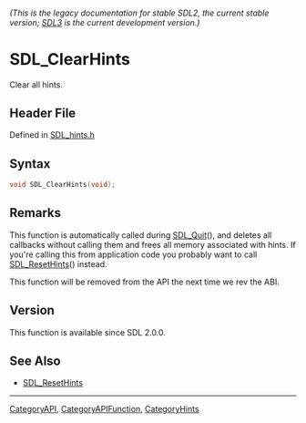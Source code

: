 ###### (This is the legacy documentation for stable SDL2, the current stable version; [SDL3](https://wiki.libsdl.org/SDL3/) is the current development version.)
# SDL_ClearHints

Clear all hints.

## Header File

Defined in [SDL_hints.h](https://github.com/libsdl-org/SDL/blob/SDL2/include/SDL_hints.h)

## Syntax

```c
void SDL_ClearHints(void);
```

## Remarks

This function is automatically called during [SDL_Quit](SDL_Quit)(), and
deletes all callbacks without calling them and frees all memory associated
with hints. If you're calling this from application code you probably want
to call [SDL_ResetHints](SDL_ResetHints)() instead.

This function will be removed from the API the next time we rev the ABI.

## Version

This function is available since SDL 2.0.0.

## See Also

- [SDL_ResetHints](SDL_ResetHints)

----
[CategoryAPI](CategoryAPI), [CategoryAPIFunction](CategoryAPIFunction), [CategoryHints](CategoryHints)

